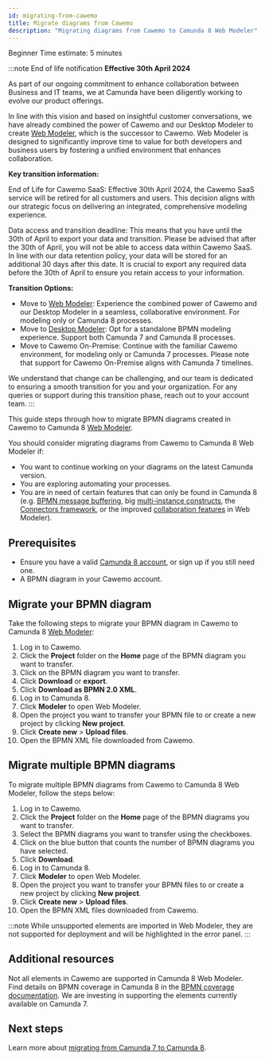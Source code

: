 ```yaml
---
id: migrating-from-cawemo
title: Migrate diagrams from Cawemo
description: "Migrating diagrams from Cawemo to Camunda 8 Web Modeler"
---
```


<span class="badge badge--beginner">Beginner</span>
<span class="badge badge--medium">Time estimate: 5 minutes</span>

:::note End of life notification
**Effective 30th April 2024**

As part of our ongoing commitment to enhance collaboration between Business and IT teams, we at Camunda have been diligently working to evolve our product offerings.

In line with this vision and based on insightful customer conversations, we have already combined the power of Cawemo and our Desktop Modeler to create [Web Modeler](/components/modeler/about-modeler.md), which is the successor to Cawemo. Web Modeler is designed to significantly improve time to value for both developers and business users by fostering a unified environment that enhances collaboration.

**Key transition information:**

End of Life for Cawemo SaaS: Effective 30th April 2024, the Cawemo SaaS service will be retired for all customers and users. This decision aligns with our strategic focus on delivering an integrated, comprehensive modeling experience.

Data access and transition deadline: This means that you have until the 30th of April to export your data and transition. Please be advised that after the 30th of April, you will not be able to access data within Cawemo SaaS. In line with our data retention policy, your data will be stored for an additional 30 days after this date. It is crucial to export any required data before the 30th of April to ensure you retain access to your information.

**Transition Options:**

- Move to [Web Modeler](/docs/components/modeler/web-modeler/new-web-modeler.md): Experience the combined power of Cawemo and our Desktop Modeler in a seamless, collaborative environment. For modeling only or Camunda 8 processes.
- Move to [Desktop Modeler](/components/modeler/desktop-modeler/install-the-modeler.md): Opt for a standalone BPMN modeling experience. Support both Camunda 7 and Camunda 8 processes.
- Move to Cawemo On-Premise: Continue with the familiar Cawemo environment, for modeling only or Camunda 7 processes. Please note that support for Cawemo On-Premise aligns with Camunda 7 timelines.

We understand that change can be challenging, and our team is dedicated to ensuring a smooth transition for you and your organization. For any queries or support during this transition phase, reach out to your account team.
:::

This guide steps through how to migrate BPMN diagrams created in Cawemo to Camunda 8 [Web Modeler](https://modeler.cloud.camunda.io/).

You should consider migrating diagrams from Cawemo to Camunda 8 Web Modeler if:

- You want to continue working on your diagrams on the latest Camunda version.
- You are exploring automating your processes.
- You are in need of certain features that can only be found in Camunda 8 (e.g. [BPMN message buffering](/components/concepts/messages.md#message-buffering), big [multi-instance constructs](/components/modeler/bpmn/multi-instance/multi-instance.md), the [Connectors framework](/components/connectors/introduction.md), or the improved [collaboration features](/components/modeler/web-modeler/collaboration.md) in Web Modeler).

## Prerequisites

- Ensure you have a valid [Camunda 8 account](/guides/create-account.md), or sign up if you still need one.
- A BPMN diagram in your Cawemo account.

## Migrate your BPMN diagram

Take the following steps to migrate your BPMN diagram in Cawemo to Camunda 8 [Web Modeler](/components/modeler/web-modeler/launch-cloud-modeler.md):

1. Log in to Cawemo.
2. Click the **Project** folder on the **Home** page of the BPMN diagram you want to transfer.
3. Click on the BPMN diagram you want to transfer.
4. Click **Download** or **export**.
5. Click **Download as BPMN 2.0 XML**.
6. Log in to Camunda 8.
7. Click **Modeler** to open Web Modeler.
8. Open the project you want to transfer your BPMN file to or create a new project by clicking **New project**.
9. Click **Create new** > **Upload files**.
10. Open the BPMN XML file downloaded from Cawemo.

## Migrate multiple BPMN diagrams

To migrate multiple BPMN diagrams from Cawemo to Camunda 8 Web Modeler, follow the steps below:

1. Log in to Cawemo.
2. Click the **Project** folder on the **Home** page of the BPMN diagrams you want to transfer.
3. Select the BPMN diagrams you want to transfer using the checkboxes.
4. Click on the blue button that counts the number of BPMN diagrams you have selected.
5. Click **Download**.
6. Log in to Camunda 8.
7. Click **Modeler** to open Web Modeler.
8. Open the project you want to transfer your BPMN files to or create a new project by clicking **New project**.
9. Click **Create new** > **Upload files**.
10. Open the BPMN XML files downloaded from Cawemo.

:::note
While unsupported elements are imported in Web Modeler, they are not supported for deployment and will be highlighted in the error panel.
:::

## Additional resources

Not all elements in Cawemo are supported in Camunda 8 Web Modeler. Find details on BPMN coverage in Camunda 8 in the [BPMN coverage documentation](/components/modeler/bpmn/bpmn-coverage.md). We are investing in supporting the elements currently available on Camunda 7.

## Next steps

Learn more about [migrating from Camunda 7 to Camunda 8](/guides/migrating-from-camunda-7/index.md).
